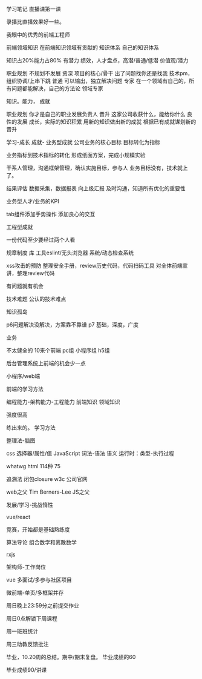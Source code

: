 学习笔记
直播课第一课

录播比直播效果好一些。

我眼中的优秀的前端工程师

前端领域知识
在前端知识领域有贡献的
知识体系
自己的知识体系

知识占20%能力占80%
有潜力
绩效，人才盘点，高潜/普通/低潜
价值观/潜力

职业规划
不规划不发展
资深
项目的核心/骨干
出了问题找你还是找我
技术pm，组织协调/上串下跳
普通
可以输出，独立解决问题
专家
在一个领域有自己的，所有问题都能解决，自己的方法论
领域专家

知识。能力，
成就

职业规划
你才是自己的职业发展负责人
晋升
这家公司收获什么，能给你什么
良性的发展
成长，实际的知识积累
用新的知识做出新的成就
根据已有成就谋划新的晋升

学习-成长
成就-
业务型成就
公司业务的核心目标
目标转化为指标

业务指标到技术指标的转化
形成纸面方案，完成小规模实验

干系人管理，沟通框架管理，确认实施目标，参与人
业务目标没有，技术就上了。

结果评估
数据采集，数据报表
向上级汇报
及时沟通，知道所有优化的重要性

业务型人才/业务的KPI

tab组件添加手势操作
添加良心的交互

工程型成就

一份代码至少要经过两个人看

规章制度
库
工具eslint/无头浏览器
系统/动态检查系统

xss攻击的预防
整理安全手册，review历史代码，代码扫码工具
对全体前端宣讲，整理review代码

有问题就有机会

技术难题
公认的技术难点

知识孤岛

p6问题解决没解决，方案靠不靠谱
p7
基础，深度，广度

业务

不太健全的
10来个前端
pc组
小程序组
h5组

后台管理系统上前端的机会少一点

小程序/web端

前端的学习方法

编程能力-架构能力-工程能力
前端知识
领域知识

强度很高

练出来的。
学习方法

整理法-脑图


css 选择器/属性/值
JavaScript 词法-语法 语义	运行时：类型-执行过程

whatwg html	114种
75

追溯法
闭包closure
w3c
公司官网

web之父	Tim Berners-Lee
JS之父

发展/学习-挑战惰性

vue/react

竞赛，开始都是基础熟练度

算法导论
组合数学和离散数学

rxjs

架构师-工作岗位

vue
多面试/多参与社区项目

微前端-单页/多框架并存

周日晚上23:59分之前提交作业

周日0点解锁下周课程

周一班班统计

周三助教反馈批注

毕业，10.20周的总结。期中/期末复盘。
毕业成绩的60

毕业成绩90/讲课